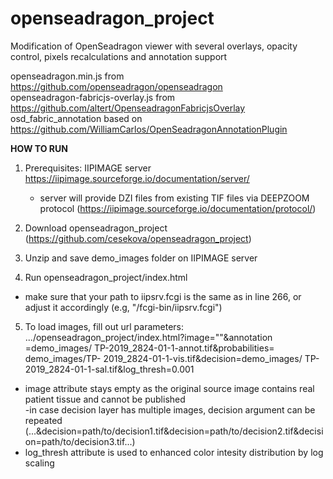 # openseadragon_project
Modification of OpenSeadragon viewer with several overlays, opacity control, pixels recalculations and annotation support 

openseadragon.min.js from https://github.com/openseadragon/openseadragon  
openseadragon-fabricjs-overlay.js from https://github.com/altert/OpenseadragonFabricjsOverlay  
osd_fabric_annotation based on https://github.com/WilliamCarlos/OpenSeadragonAnnotationPlugin

__HOW TO RUN__

1.	Prerequisites: IIPIMAGE server https://iipimage.sourceforge.io/documentation/server/ 
    - server will provide DZI files from existing TIF files via DEEPZOOM protocol      (https://iipimage.sourceforge.io/documentation/protocol/)

2.	Download openseadragon_project (https://github.com/cesekova/openseadragon_project)

3.	Unzip and save demo_images folder on IIPIMAGE server

4.	Run openseadragon_project/index.html

  - make sure that your path to iipsrv.fcgi is the same as in line 266, or adjust it accordingly (e.g,  "/fcgi-bin/iipsrv.fcgi")

5.	To load images, fill out url parameters:  
  .../openseadragon_project/index.html?image=""&annotation =demo_images/ TP-2019_2824-01-1-annot.tif&probabilities= demo_images/TP- 2019_2824-01-1-vis.tif&decision=demo_images/ TP-2019_2824-01-1-sal.tif&log_thresh=0.001 

  - image attribute stays empty as the original source image contains real patient tissue and cannot be published  
  -in case decision layer has multiple images, decision argument can be repeated  (...&decision=path/to/decision1.tif&decision=path/to/decision2.tif&decision=path/to/decision3.tif...)
  - log_thresh attribute is used to enhanced color intesity distribution by log scaling

